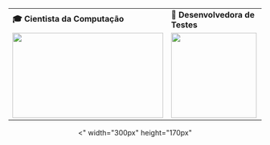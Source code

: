 
<div align="center">
  <table>
    <tr>
      <td><b>🎓 Cientista da Computação</b></td>
      <td><b>🧪 Desenvolvedora de Testes</b></td>
    </tr>
    <tr>
      <td><img src="https://apilgriminnarnia.files.wordpress.com/2018/09/legally-blonde-laptop-e1536078931635.jpg" width="300px" height="170px"></td>
      <td><img src="img src="https://reactiongifs.me/wp-content/uploads/2019/05/Testers-Vs-Developers.gif" height="170px"> </td>
    </tr>
  </table>
<" width="300px" height="170px"
